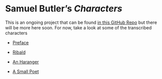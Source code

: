 # Samuel Butler’s *Characters*

This is an ongoing project that can be found [in this GitHub
Repo](https://github.com/cacology/characters) but there will be more
here soon.  For now, take a look at some of the transcribed characters

* [Preface](build/html/003-004_Preface)

* [Ribald](build/html/463-465_A_Ribald)

* [An Haranger](build/html/137-140_An_Haranguer)

* [A Small Poet](build/html/107-127_A_Small_Poet)

